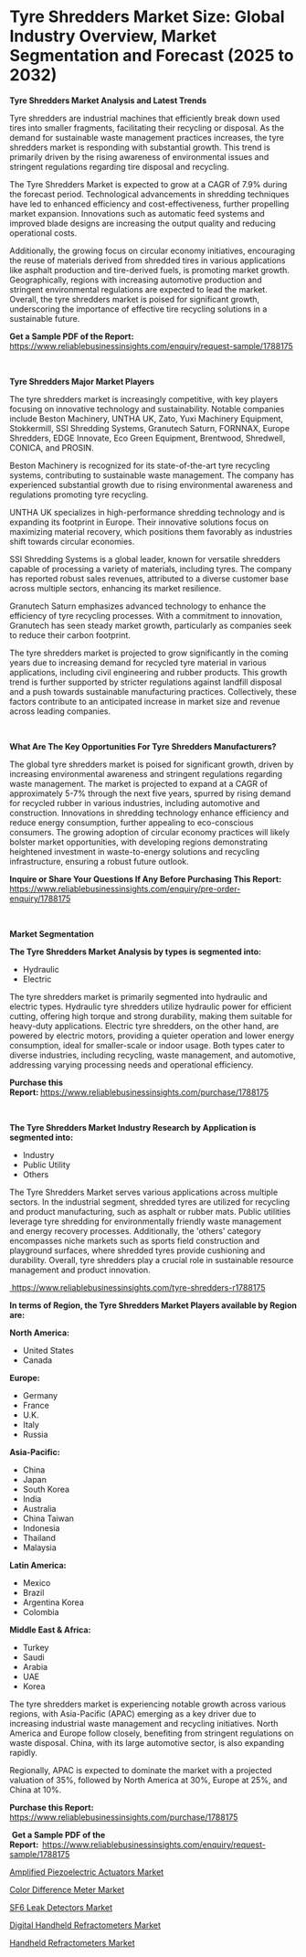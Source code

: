 <p><h1>Tyre Shredders Market Size: Global Industry Overview, Market Segmentation and Forecast (2025 to 2032)</h1></p><p><strong>Tyre Shredders Market Analysis and Latest Trends</strong></p>
<p><p>Tyre shredders are industrial machines that efficiently break down used tires into smaller fragments, facilitating their recycling or disposal. As the demand for sustainable waste management practices increases, the tyre shredders market is responding with substantial growth. This trend is primarily driven by the rising awareness of environmental issues and stringent regulations regarding tire disposal and recycling. </p><p>The Tyre Shredders Market is expected to grow at a CAGR of 7.9% during the forecast period. Technological advancements in shredding techniques have led to enhanced efficiency and cost-effectiveness, further propelling market expansion. Innovations such as automatic feed systems and improved blade designs are increasing the output quality and reducing operational costs. </p><p>Additionally, the growing focus on circular economy initiatives, encouraging the reuse of materials derived from shredded tires in various applications like asphalt production and tire-derived fuels, is promoting market growth. Geographically, regions with increasing automotive production and stringent environmental regulations are expected to lead the market. Overall, the tyre shredders market is poised for significant growth, underscoring the importance of effective tire recycling solutions in a sustainable future.</p></p>
<p><strong>Get a Sample PDF of the Report:&nbsp;</strong> <a href="https://www.reliablebusinessinsights.com/enquiry/request-sample/1788175?utm_campaign=116&utm_medium=2&utm_source=Github&utm_content=ia&utm_term=11042025&utm_id=tyre-shredders">https://www.reliablebusinessinsights.com/enquiry/request-sample/1788175</a></p>
<p>&nbsp;</p>
<p><strong>Tyre Shredders Major Market Players</strong></p>
<p><p>The tyre shredders market is increasingly competitive, with key players focusing on innovative technology and sustainability. Notable companies include Beston Machinery, UNTHA UK, Zato, Yuxi Machinery Equipment, Stokkermill, SSI Shredding Systems, Granutech Saturn, FORNNAX, Europe Shredders, EDGE Innovate, Eco Green Equipment, Brentwood, Shredwell, CONICA, and PROSIN.</p><p>Beston Machinery is recognized for its state-of-the-art tyre recycling systems, contributing to sustainable waste management. The company has experienced substantial growth due to rising environmental awareness and regulations promoting tyre recycling.</p><p>UNTHA UK specializes in high-performance shredding technology and is expanding its footprint in Europe. Their innovative solutions focus on maximizing material recovery, which positions them favorably as industries shift towards circular economies.</p><p>SSI Shredding Systems is a global leader, known for versatile shredders capable of processing a variety of materials, including tyres. The company has reported robust sales revenues, attributed to a diverse customer base across multiple sectors, enhancing its market resilience.</p><p>Granutech Saturn emphasizes advanced technology to enhance the efficiency of tyre recycling processes. With a commitment to innovation, Granutech has seen steady market growth, particularly as companies seek to reduce their carbon footprint.</p><p>The tyre shredders market is projected to grow significantly in the coming years due to increasing demand for recycled tyre material in various applications, including civil engineering and rubber products. This growth trend is further supported by stricter regulations against landfill disposal and a push towards sustainable manufacturing practices. Collectively, these factors contribute to an anticipated increase in market size and revenue across leading companies.</p></p>
<p>&nbsp;</p>
<p><strong>What Are The Key Opportunities For Tyre Shredders Manufacturers?</strong></p>
<p><p>The global tyre shredders market is poised for significant growth, driven by increasing environmental awareness and stringent regulations regarding waste management. The market is projected to expand at a CAGR of approximately 5-7% through the next five years, spurred by rising demand for recycled rubber in various industries, including automotive and construction. Innovations in shredding technology enhance efficiency and reduce energy consumption, further appealing to eco-conscious consumers. The growing adoption of circular economy practices will likely bolster market opportunities, with developing regions demonstrating heightened investment in waste-to-energy solutions and recycling infrastructure, ensuring a robust future outlook.</p></p>
<p><strong>Inquire or Share Your Questions If Any Before Purchasing This Report:</strong> <a href="https://www.reliablebusinessinsights.com/enquiry/pre-order-enquiry/1788175?utm_campaign=116&utm_medium=2&utm_source=Github&utm_content=ia&utm_term=11042025&utm_id=tyre-shredders">https://www.reliablebusinessinsights.com/enquiry/pre-order-enquiry/1788175</a></p>
<p>&nbsp;</p>
<p><strong>Market Segmentation</strong></p>
<p><strong>The Tyre Shredders Market Analysis by types is segmented into:</strong></p>
<p><ul><li>Hydraulic</li><li>Electric</li></ul></p>
<p><p>The tyre shredders market is primarily segmented into hydraulic and electric types. Hydraulic tyre shredders utilize hydraulic power for efficient cutting, offering high torque and strong durability, making them suitable for heavy-duty applications. Electric tyre shredders, on the other hand, are powered by electric motors, providing a quieter operation and lower energy consumption, ideal for smaller-scale or indoor usage. Both types cater to diverse industries, including recycling, waste management, and automotive, addressing varying processing needs and operational efficiency.</p></p>
<p><strong>Purchase this Report:&nbsp;</strong><a href="https://www.reliablebusinessinsights.com/purchase/1788175?utm_campaign=116&utm_medium=2&utm_source=Github&utm_content=ia&utm_term=11042025&utm_id=tyre-shredders">https://www.reliablebusinessinsights.com/purchase/1788175</a></p>
<p>&nbsp;</p>
<p><strong>The Tyre Shredders Market Industry Research by Application is segmented into:</strong></p>
<p><ul><li>Industry</li><li>Public Utility</li><li>Others</li></ul></p>
<p><p>The Tyre Shredders Market serves various applications across multiple sectors. In the industrial segment, shredded tyres are utilized for recycling and product manufacturing, such as asphalt or rubber mats. Public utilities leverage tyre shredding for environmentally friendly waste management and energy recovery processes. Additionally, the 'others' category encompasses niche markets such as sports field construction and playground surfaces, where shredded tyres provide cushioning and durability. Overall, tyre shredders play a crucial role in sustainable resource management and product innovation.</p></p>
<p><a href="https://www.reliablebusinessinsights.com/tyre-shredders-r1788175?utm_campaign=116&utm_medium=2&utm_source=Github&utm_content=ia&utm_term=11042025&utm_id=tyre-shredders">&nbsp;https://www.reliablebusinessinsights.com/tyre-shredders-r1788175</a></p>
<p><strong>In terms of Region, the Tyre Shredders Market Players available by Region are:</strong></p>
<p>
    <p> <strong> North America: </strong>
        <ul>
            <li>United States</li>
            <li>Canada</li>
        </ul>
        </p> 
    <p> <strong> Europe: </strong>
        <ul>
            <li>Germany</li>
            <li>France</li>
            <li>U.K.</li>
            <li>Italy</li>
            <li>Russia</li>
        </ul>
        </p> 
    <p> <strong> Asia-Pacific: </strong>
        <ul>
            <li>China</li>
            <li>Japan</li>
            <li>South Korea</li>
            <li>India</li>
            <li>Australia</li>
            <li>China Taiwan</li>
            <li>Indonesia</li>
            <li>Thailand</li>
            <li>Malaysia</li>
        </ul>
        </p> 
    <p> <strong> Latin America: </strong>
        <ul>
            <li>Mexico</li>
            <li>Brazil</li>
            <li>Argentina Korea</li>
            <li>Colombia</li>
        </ul>
        </p> 
    <p> <strong> Middle East & Africa: </strong>
        <ul>
            <li>Turkey</li>
            <li>Saudi</li>
            <li>Arabia</li>
            <li>UAE</li>
            <li>Korea</li>
        </ul>
    </p>
    </p>
<p><p>The tyre shredders market is experiencing notable growth across various regions, with Asia-Pacific (APAC) emerging as a key driver due to increasing industrial waste management and recycling initiatives. North America and Europe follow closely, benefiting from stringent regulations on waste disposal. China, with its large automotive sector, is also expanding rapidly. </p><p>Regionally, APAC is expected to dominate the market with a projected valuation of 35%, followed by North America at 30%, Europe at 25%, and China at 10%.</p></p>
<p><strong>Purchase this Report: </strong><a href="https://www.reliablebusinessinsights.com/purchase/1788175?utm_campaign=116&utm_medium=2&utm_source=Github&utm_content=ia&utm_term=11042025&utm_id=tyre-shredders">https://www.reliablebusinessinsights.com/purchase/1788175</a></p>
<p>&nbsp;<strong>Get a Sample PDF of the Report:&nbsp;&nbsp;</strong><a href="https://www.reliablebusinessinsights.com/enquiry/request-sample/1788175?utm_campaign=116&utm_medium=2&utm_source=Github&utm_content=ia&utm_term=11042025&utm_id=tyre-shredders">https://www.reliablebusinessinsights.com/enquiry/request-sample/1788175</a></p>
<p><strong></strong></p>
<p><p><a href="https://github.com/szaszgrychkq/Market-Research-Report-List-1/blob/main/amplified-piezoelectric-actuators-market.md?utm_campaign=116&utm_medium=2&utm_source=Github&utm_content=ia&utm_term=11042025&utm_id=tyre-shredders">Amplified Piezoelectric Actuators Market</a></p><p><a href="https://github.com/moroesarta/Market-Research-Report-List-1/blob/main/color-difference-meter-market.md?utm_campaign=116&utm_medium=2&utm_source=Github&utm_content=ia&utm_term=11042025&utm_id=tyre-shredders">Color Difference Meter Market</a></p><p><a href="https://github.com/kaganalcinwv/Market-Research-Report-List-1/blob/main/sf6-leak-detectors-market.md?utm_campaign=116&utm_medium=2&utm_source=Github&utm_content=ia&utm_term=11042025&utm_id=tyre-shredders">SF6 Leak Detectors Market</a></p><p><a href="https://github.com/calizlewin2f/Market-Research-Report-List-1/blob/main/digital-handheld-refractometers-market.md?utm_campaign=116&utm_medium=2&utm_source=Github&utm_content=ia&utm_term=11042025&utm_id=tyre-shredders">Digital Handheld Refractometers Market</a></p><p><a href="https://github.com/janustabarf2/Market-Research-Report-List-1/blob/main/handheld-refractometers-market.md?utm_campaign=116&utm_medium=2&utm_source=Github&utm_content=ia&utm_term=11042025&utm_id=tyre-shredders">Handheld Refractometers Market</a></p></p>